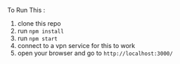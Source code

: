 To Run This :
1. clone this repo 
2. run `npm install`
3. run `npm start`
4. connect to a vpn service for this to work
5. open your browser and go to `http://localhost:3000/`


